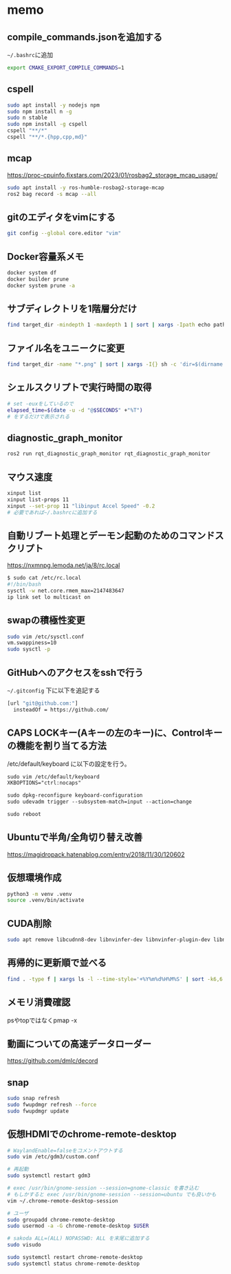 # memo

## compile_commands.jsonを追加する

`~/.bashrc`に追加

```bash
export CMAKE_EXPORT_COMPILE_COMMANDS=1
```

## cspell

```bash
sudo apt install -y nodejs npm
sudo npm install n -g
sudo n stable
sudo npm install -g cspell
cspell "**/*"
cspell "**/*.{hpp,cpp,md}"
```

## mcap

<https://proc-cpuinfo.fixstars.com/2023/01/rosbag2_storage_mcap_usage/>

```bash
sudo apt install -y ros-humble-rosbag2-storage-mcap
ros2 bag record -s mcap --all
```

## gitのエディタをvimにする

```bash
git config --global core.editor "vim"
```

## Docker容量系メモ

```bash
docker system df
docker builder prune
docker system prune -a
```

## サブディレクトリを1階層分だけ

```bash
find target_dir -mindepth 1 -maxdepth 1 | sort | xargs -Ipath echo path
```

## ファイル名をユニークに変更

```bash
find target_dir -name "*.png" | sort | xargs -I{} sh -c 'dir=$(dirname "{}"); prefix=$(basename "$dir"); orig=$(basename "{}"); echo "${dir}/${prefix}_${orig}"'
```

## シェルスクリプトで実行時間の取得

```bash
# set -euxをしているので
elapsed_time=$(date -u -d "@$SECONDS" +"%T")
# をするだけで表示される
```

## diagnostic_graph_monitor

```bash
ros2 run rqt_diagnostic_graph_monitor rqt_diagnostic_graph_monitor
```

## マウス速度

```bash
xinput list
xinput list-props 11
xinput --set-prop 11 "libinput Accel Speed" -0.2
# 必要であれば~/.bashrcに追加する
```

## 自動リブート処理とデーモン起動のためのコマンドスクリプト

<https://nxmnpg.lemoda.net/ja/8/rc.local>

```bash
$ sudo cat /etc/rc.local
#!/bin/bash
sysctl -w net.core.rmem_max=2147483647
ip link set lo multicast on
```

## swapの積極性変更

```bash
sudo vim /etc/sysctl.conf
vm.swappiness=10
sudo sysctl -p
```

## GitHubへのアクセスをsshで行う

`~/.gitconfig` 下に以下を追記する

```bash
[url "git@github.com:"]
  insteadOf = https://github.com/
```

## CAPS LOCKキー(Aキーの左のキー)に、Controlキーの機能を割り当てる方法

/etc/default/keyboard に以下の設定を行う。

```txt
sudo vim /etc/default/keyboard
XKBOPTIONS="ctrl:nocaps"

sudo dpkg-reconfigure keyboard-configuration
sudo udevadm trigger --subsystem-match=input --action=change

sudo reboot
```

## Ubuntuで半角/全角切り替え改善

<https://magidropack.hatenablog.com/entry/2018/11/30/120602>

## 仮想環境作成

```bash
python3 -m venv .venv
source .venv/bin/activate
```

## CUDA削除

```bash
sudo apt remove libcudnn8-dev libnvinfer-dev libnvinfer-plugin-dev libnvonnxparsers-dev libnvparsers-dev *cuda*
```

## 再帰的に更新順で並べる

```bash
find . -type f | xargs ls -l --time-style='+%Y%m%d%H%M%S' | sort -k6,6
```

## メモリ消費確認

psやtopではなくpmap -x

## 動画についての高速データローダー

<https://github.com/dmlc/decord>

## snap

```bash
sudo snap refresh
sudo fwupdmgr refresh --force
sudo fwupdmgr update
```

## 仮想HDMIでのchrome-remote-desktop

```bash
# WaylandEnable=falseをコメントアウトする
sudo vim /etc/gdm3/custom.conf

# 再起動
sudo systemctl restart gdm3

# exec /usr/bin/gnome-session --session=gnome-classic を書き込む
# もしかすると exec /usr/bin/gnome-session --session=ubuntu でも良いかも
vim ~/.chrome-remote-desktop-session

# ユーザ
sudo groupadd chrome-remote-desktop
sudo usermod -a -G chrome-remote-desktop $USER

# sakoda ALL=(ALL) NOPASSWD: ALL を末尾に追加する
sudo visudo

sudo systemctl restart chrome-remote-desktop
sudo systemctl status chrome-remote-desktop
```
